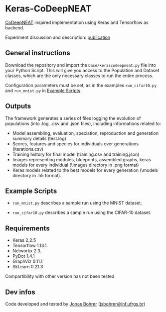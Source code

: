 # Keras-CoDeepNEAT
[CoDeepNEAT](https://arxiv.org/abs/1703.00548) inspired implementation using Keras and Tensorflow as backend.

Experiment discussion and description: [publication](https://www.lume.ufrgs.br/)

## General instructions

Download the repository and import the ``base/kerascodeepneat.py`` file into your Python Script.
This will give you access to the Population and Dataset classes, which are the only necessary classes to run the entire process.

Configuration parameters must be set, as in the examples ``run_cifar10.py`` and ``run_mnist.py`` in [Example Scripts](https://github.com/sbcblab/Keras-CoDeepNEAT/tree/master/example_scripts)

## Outputs

The framework generates a series of files logging the evolution of populations (into .log, .csv and .json files), including informations related to:
- Model assembling, evaluation, speciation, reproduction and generation summary details (test.log)
- Scores, features and species for individuals over generations (iterations.csv)
- Training history for final model (training.csv and training.json)
- Images representing modules, blueprints, assembled graphs, keras models for every individual (\images directory in .png format)
- Keras models related to the best models for every generation (\models directory in .h5 format).

## Example Scripts

- ``run_mnist.py`` describes a sample run using the MNIST dataset.


- ``run_cifar10.py`` describes a sample run using the CIFAR-10 dataset.

## Requirements
- Keras 2.2.5
- Tensorflow 1.13.1.
- Networkx 2.3.
- PyDot 1.4.1
- GraphViz 0.11.1
- SkLearn 0.21.3

Compartibility with other version has not been tested.

## Dev infos
Code developed and tested by [Jonas Bohrer](https://github.com/jonasbohrer) (jsbohrer@inf.ufrgs.br)

